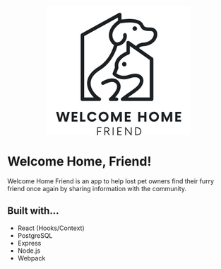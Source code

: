 <p align="center"><img src="./client/images/logo.png" alt="Welcome Home Friend" /></p>

# Welcome Home, Friend!

Welcome Home Friend is an app to help lost pet owners find their furry friend once again by sharing information with the community.

## Built with...
- React (Hooks/Context)
- PostgreSQL
- Express
- Node.js
- Webpack
